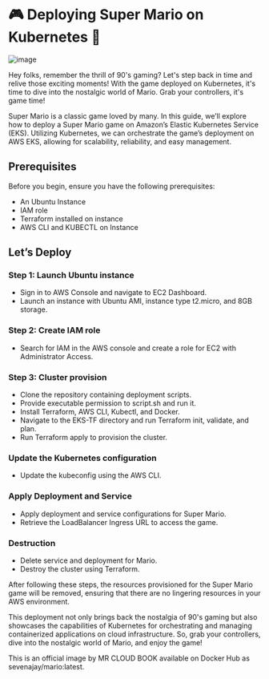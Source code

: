 # 🎮 **Deploying Super Mario on Kubernetes** 🌟

![image](https://github.com/user-attachments/assets/49d90308-b5e4-44ed-b353-61ab9e0fc016)

Hey folks, remember the thrill of 90's gaming? Let's step back in time and relive those exciting moments! With the game deployed on Kubernetes, it's time to dive into the nostalgic world of Mario. Grab your controllers, it's game time!

Super Mario is a classic game loved by many. In this guide, we’ll explore how to deploy a Super Mario game on Amazon’s Elastic Kubernetes Service (EKS). Utilizing Kubernetes, we can orchestrate the game’s deployment on AWS EKS, allowing for scalability, reliability, and easy management.

## Prerequisites
Before you begin, ensure you have the following prerequisites:
- An Ubuntu Instance
- IAM role
- Terraform installed on instance
- AWS CLI and KUBECTL on Instance

## Let’s Deploy

### Step 1: Launch Ubuntu instance
- Sign in to AWS Console and navigate to EC2 Dashboard.
- Launch an instance with Ubuntu AMI, instance type t2.micro, and 8GB storage.

### Step 2: Create IAM role
- Search for IAM in the AWS console and create a role for EC2 with Administrator Access.

### Step 3: Cluster provision
- Clone the repository containing deployment scripts.
- Provide executable permission to script.sh and run it.
- Install Terraform, AWS CLI, Kubectl, and Docker.
- Navigate to the EKS-TF directory and run Terraform init, validate, and plan.
- Run Terraform apply to provision the cluster.

### Update the Kubernetes configuration
- Update the kubeconfig using the AWS CLI.

### Apply Deployment and Service
- Apply deployment and service configurations for Super Mario.
- Retrieve the LoadBalancer Ingress URL to access the game.

### Destruction
- Delete service and deployment for Mario.
- Destroy the cluster using Terraform.

After following these steps, the resources provisioned for the Super Mario game will be removed, ensuring that there are no lingering resources in your AWS environment.

This deployment not only brings back the nostalgia of 90's gaming but also showcases the capabilities of Kubernetes for orchestrating and managing containerized applications on cloud infrastructure. So, grab your controllers, dive into the nostalgic world of Mario, and enjoy the game!

This is an official image by MR CLOUD BOOK available on Docker Hub as sevenajay/mario:latest.

